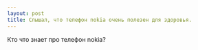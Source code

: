 ```yaml
---
layout: post 
title: Слышал, что телефон nokia очень полезен для здоровья. 
--- 
```

Кто что знает про телефон nokia?